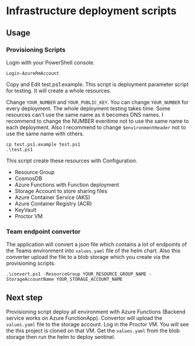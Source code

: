 # Infrastructure deployment scripts

## Usage 

### Provisioning Scripts

Login with your PowerShell console. 

```
Login-AzureRmAccount
```

Copy and Edit test.ps1.example. This script is deployment parameter script for testing. 
It will create a whole resources.

Change `YOUR_NUMBER` and `YOUR_PUBLIC_KEY`. You can change `YOUR_NUMBER` for every deployment. 
The whole deployment testing takes time. Some resources can't use the same name as it becomes DNS names. 
I recommend to change the NUMBER everitime not to use the same name to each deployment. Also I recommend 
to change `$environmentHeader` not to use the same name with others. 

```
cp test.ps1.example test.ps1
.\test.ps1
```

This script create these resources with Configuration.

* Resource Group
* CosmosDB
* Azure Functions with Function deployment
* Storage Account to store sharing files
* Azure Container Service (AKS)
* Azure Container Registry (ACR)
* KeyVault
* Proctor VM

### Team endpoint convertor

The application will convert a json file which contains a lot of endpoints of the Teams environment into 
`values.yaml` file of the helm chart. Also this converter upload the file to a blob storage which you create via the provisioning scripts.

```
.\convert.ps1 -ResourceGroup YOUR_RESOURCE_GROUP_NAME -StorageAccountName YOUR_STORAGE_ACCOUNT_NAME
```

## Next step 

Provisioning script deploy all environment with Azure Functions (Backend service works on Azure FunctionApp). Convertor will upload the `values.yaml` file to the storage account. Log in the Proctor VM. You will see the this project is cloned on that VM. 
Get the `values.yaml` from the blob storage then run the helm to deploy sentinel. 

 


